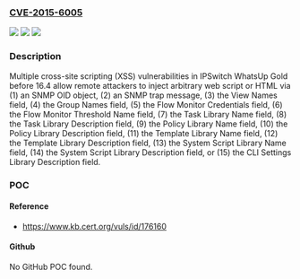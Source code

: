### [CVE-2015-6005](https://cve.mitre.org/cgi-bin/cvename.cgi?name=CVE-2015-6005)
![](https://img.shields.io/static/v1?label=Product&message=n%2Fa&color=blue)
![](https://img.shields.io/static/v1?label=Version&message=n%2Fa&color=blue)
![](https://img.shields.io/static/v1?label=Vulnerability&message=n%2Fa&color=brighgreen)

### Description

Multiple cross-site scripting (XSS) vulnerabilities in IPSwitch WhatsUp Gold before 16.4 allow remote attackers to inject arbitrary web script or HTML via (1) an SNMP OID object, (2) an SNMP trap message, (3) the View Names field, (4) the Group Names field, (5) the Flow Monitor Credentials field, (6) the Flow Monitor Threshold Name field, (7) the Task Library Name field, (8) the Task Library Description field, (9) the Policy Library Name field, (10) the Policy Library Description field, (11) the Template Library Name field, (12) the Template Library Description field, (13) the System Script Library Name field, (14) the System Script Library Description field, or (15) the CLI Settings Library Description field.

### POC

#### Reference
- https://www.kb.cert.org/vuls/id/176160

#### Github
No GitHub POC found.


